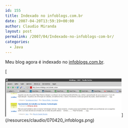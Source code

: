 ```yaml
---
id: 155
title: Indexado no infoblogs.com.br
date: 2007-04-20T13:59:19+00:00
author: Claudio Miranda
layout: post
permalink: /2007/04/Indexado-no-infoblogs-com-br/
categories:
  - Java
---
```

Meu blog agora é indexado no [infoblogs.com.br](http://www.infoblogs.com.br). 

[
    
<img src="/resources/claudio/070420_infoblogs_sm.png" align="bottom" border="0" hspace="0" vspace="0" />](/resources/claudio/070420_infoblogs.png)&nbsp;
